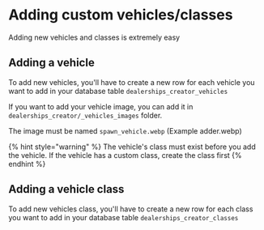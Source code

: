 # Adding custom vehicles/classes

Adding new vehicles and classes is extremely easy

## Adding a vehicle

To add new vehicles, you'll have to create a new row for each vehicle you want to add in your database table `dealerships_creator_vehicles`

If you want to add your vehicle image, you can add it in `dealerships_creator/_vehicles_images` folder.

The image must be named `spawn_vehicle.webp` (Example adder.webp)

{% hint style="warning" %}
The vehicle's class must exist before you add the vehicle. If the vehicle has a custom class, create the class first
{% endhint %}

## Adding a vehicle class

To add new vehicles class, you'll have to create a new row for each class you want to add in your database table `dealerships_creator_classes`
